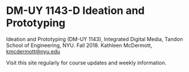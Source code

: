 # DM-UY 1143-D Ideation and Prototyping

Ideation and Prototyping (DM-UY 1143), Integrated Digital Media, Tandon School of Engineering, NYU. Fall 2018. Kathleen McDermott, kmcdermott@nyu.edu 

Visit this site regularly for course updates and weekly information.
